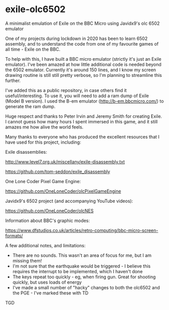 # exile-olc6502
A minimalist emulation of Exile on the BBC Micro using Javidx9's olc 6502 emulator

One of my projects during lockdown in 2020 has been to learn 6502 assembly, and to understand the code from one of my favourite games of all time - Exile on the BBC.

To help with this, I have built a BBC micro emulator (strictly it's just an Exile emulator).  I've been amazed at how little additional code is needed beyond the 6502 emulator.  Currently it's around 150 lines, and I know my screen drawing routine is still still pretty verbose, so I'm planning to streamline this further.

I've added this as a public repository, in case others find it useful/interesting.  To use it, you will need to add a ram dump of Exile (Model B version).  I used the B-em emulator (http://b-em.bbcmicro.com/) to generate the ram dump.

Huge respect and thanks to Peter Irvin and Jeremy Smith for creating Exile.  I cannot guess how many hours I spent immersed in this game, and it still amazes me how alive the world feels.

Many thanks to everyone who has produced the excellent resources that I have used for this project, including:

Exile disassemblies:

http://www.level7.org.uk/miscellany/exile-disassembly.txt

https://github.com/tom-seddon/exile_disassembly

One Lone Coder Pixel Game Engine:

https://github.com/OneLoneCoder/olcPixelGameEngine
  
Javidx9's 6502 project (and accompanying YouTube videos):

https://github.com/OneLoneCoder/olcNES

Information about BBC's graphic modes:

https://www.dfstudios.co.uk/articles/retro-computing/bbc-micro-screen-formats/

A few additional notes, and limitations:
  - There are no sounds.  This wasn't an area of focus for me, but I am missing them!
  - I'm not sure that the earthquake would be triggered - I believe this requires the interrupt to be implemented, which I haven't done
  - The keys repeat too quickly - eg, when firing gun.  Great for shooting quickly, but uses loads of energy
  - I've made a small number of "hacky" changes to both the olc6502 and the PGE - I've marked these with TD

TGD
